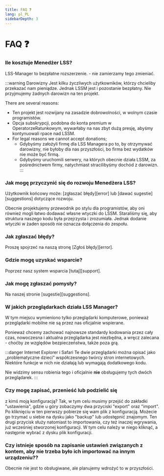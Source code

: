 ```yaml
---
title: FAQ ❓
lang: pl_PL
sidebarDepth: 3
---
```


# FAQ ❓

### Ile kosztuje Menedżer LSS?
LSS-Manager to bezpłatne rozszerzenie. - nie zamierzamy tego zmieniać.

:::warning Darowizny
Jest kilku życzliwych użytkowników, którzy chcieliby przekazać nam pieniądze. Jednak LSSM jest i pozostanie bezpłatny. Nie przyjmujemy żadnych darowizn na ten projekt.

There are several reasons:
* Ten projekt jest rozwijany na zasadzie dobrowolności, w wolnym czasie programistów.
* Opcja subskrypcji, podobna do konta premium w OperatorzeRatunkowym, wywarłaby na nas zbyt dużą presję, abyśmy kontynuowali rpace nad LSSM.
* For legal reasons we cannot accept donations;
    * Gdybyśmy założyli firmę dla LSS Managera po to, by otrzymywać darowizny, nie byłoby dla nas przyszłości, bo firma bez wydatków nie może być firmą.
    * Gdybyśmy uruchomili serwery, na których obecnie działa LSSM, za pośrednictwem firmy, natychmiast stracilibyśmy dochód z darowizn.
:::

### Jak mogę przyczynić się do rozwoju Menedżera LSS?
Użytkownik końcowy może: [zgłaszać błędy][error] lub [dawać sugestie][suggestions] dotyczące rozwoju.

Obecnie projektujemy przewodnik po stylu dla programistów, aby oni również mogli łatwo dodawać własne wtyczki do LSSM. Staraliśmy się, aby struktura naszego kodu była przejrzysta i zrozumiała. Jednak dodanie wtyczki w żaden sposób nie oznacza dołączenia do zespołu.

### Jak zgłaszać błędy?
Proszę spojrzeć na naszą stronę [Zgłoś błędy][error].

### Gdzie mogę uzyskać wsparcie?
Poprzez nasz system wsparcia [tutaj][support].

### Jak mogę zgłaszać pomysły?
Na naszej stronie [sugestie][suggestions].

### W jakich przeglądarkach działa LSS Manager?
W tym miejscu wymieniono tylko przeglądarki komputerowe, ponieważ przeglądarki mobilne nie są przez nas oficjalnie wspierane.

Ponieważ chcemy zachować najnowsze standardy kodowania przez cały czas, nowoczesna i aktualna przeglądarka jest niezbędna, a wręcz zalecana - choćby ze względów bezpieczeństwa, także poza grą.

<browser-support-table/>

:::danger Internet Explorer i Safari
Te dwie przeglądarki można opisać jako „problematyczne dzieci” współczesnego twórcy stron internetowych. Niektóre funkcje w nich nie działają lub wymagają dodatkowego kodu.

Nie widzimy sensu robienia tego i oficjalnie **nie** obsługujemy tych dwóch przeglądarek.
:::

### Czy mogę zapisać, przenieść lub podzielić się
z kimś moją konfiguracją?
Tak, w tym celu musimy przejść do zakładki "ustawienia", gdzie u góry zobaczymy dwa przyciski "export" oraz "import".
Po kliknięciu w ten pierwszy pobierze się wam plik z konfiguracją. Możecie go trzymać u siebie na dysku jako "backup" lub udostępnić znajomym. Ten drugi przycisk służy natomiast to importowania, czy też inaczej wgrywania, już wcześniej stworzonej konfiguracji. W tym celu należy w niego kliknąć, a następnie wybrać z dysku plik konfiguracji.

### Czy istnieje sposób na zapisanie ustawień związanych z kontem, aby nie trzeba było ich importować na innym urządzeniu??
Obecnie nie jest to obsługiwane, ale planujemy wdrożyć to w przyszłości.

[Pomoc]: support.md
[Błąd]: error_report.md
[Sugestie]: suggestions.md
